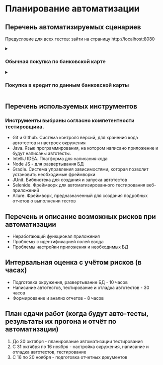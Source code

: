 # Планирование автоматизации

## Перечень автоматизируемых сценариев

Предусловие для всех тестов: зайти на страницу http://localhost:8080
<details>
<summary><h3>Обычная покупка по банковской карте</h3></summary>
<details>
  <summary><h3>Позитивные (высокий приоритет)</h3></summary>

1. Ввод валидных значений в поля «Номер карты», "expiry date", «Имя держателя карты» и "CVV"
- Тестовые данные:
```
{
  "number": "4444 4444 4444 4441",
  "date": "11/23",
  "CVV": "123",
  "name": "RADMIR IBRAGIMOV-RADMIR"
}
```
| Шаги (Steps to reproduce):                     | Ожидаемый результат (Expected result):                |
| ---------------------------------------------- | ----------------------------------------------------- |
| 1\. Ввести "number" в поле «Номер карты»       | Поле заполняется данными<br>"4444 4444 4444 4441"     |
| 2\. Ввести "date" в поле «Дата»                | Поле заполняется данными<br>"11/23"                   |
| 3\. Ввести "CVV" в поле "CVV"                  | Поле заполняется данными<br>"123"                     |
| 4\. Ввести "name" в поле «Имя держателя карты» | Поле заполняется данными<br>"RADMIR IBRAGIMOV-RADMIR" |
| 5\. Нажать кнопку «Купить»                     | Сообщение об успешной оплате                          |
| 6\. Проверка информации о транзакции в БД      | Запись об успешной транзакции                         |

2. Ввод валидных значений в поля «Номер карты», "expiry date", «Имя держателя карты» и "CVV"
- Тестовые данные:
```
{
  "number": "4444 4444 4444 4442",
  "date": "11/23",
  "CVV": "123",
  "name": "Radmir Ibragimov-Radmir"
}
```
| Шаги (Steps to reproduce):                     | Ожидаемый результат (Expected result):                |
| ---------------------------------------------- | ----------------------------------------------------- |
| 1\. Ввести "number" в поле «Номер карты»       | Поле заполняется данными<br>"4444 4444 4444 4442"     |
| 2\. Ввести "date" в поле «Дата»                | Поле заполняется данными<br>"11/23"                   |
| 3\. Ввести "CVV" в поле "CVV"                  | Поле заполняется данными<br>"123"                     |
| 4\. Ввести "name" в поле «Имя держателя карты» | Поле заполняется данными<br>"RADMIR IBRAGIMOV-RADMIR" |
| 5\. Нажать кнопку «Купить»                     | Сообщение о неудачной оплате                          |
| 6\. Проверка информации о покупке в БД         | Запись о неуспешной транзакции                        |
</details>

<details>
<summary><h3>Негативные для поля «Номер карты» (средний приоритет)</h3></summary>

1. Ввод граничных значений в поле «Номер карты» и валидных в поля "expiry date", «Имя держателя карты» и "CVV"
- Тестовые данные:
```
{
  "number": "4444 4444 4444 4441 1111",
  "date": "11/23",
  "CVV": "123",
  "name": "RADMIR IBRAGIMOV-RADMIR"
}
```
| Шаги (Steps to reproduce):                        | Ожидаемый результат (Expected result):                |
| ------------------------------------------------- | ----------------------------------------------------- |
| 1\. Ввести "number" в поле «Номер карты»          | Поле заполняется данными<br>"4444 4444 4444 4441 111" |
| 2\. Ввести "date" в поле «Дата»                   | Поле заполняется данными<br>"11/23"                   |
| 3\. Ввести "CVV" в поле "CVV"                     | Поле заполняется данными<br>"123"                     |
| 4\. Ввести "name" в поле<br>«Имя держателя карты» | Поле заполняется данными<br>"RADMIR IBRAGIMOV-RADMIR" |
| 5\. Нажать кнопку «Купить»                        | Ошибка – «Некорректный номер карты»                   |
| 6\. Проверка информации о транзакции в БД         | Нет записи о транзакции                               |

2. Ввод граничных значений в поле «Номер карты» и валидных в поля "expiry date", «Имя держателя карты» и "CVV"
- Тестовые данные:
```
{
  "number": "4444 4444 4444 444",
  "date": "11/23",
  "CVV": "123",
  "name": "RADMIR IBRAGIMOV-RADMIR"
}
```
| Шаги (Steps to reproduce):                        | Ожидаемый результат (Expected result):                |
| ------------------------------------------------- | ----------------------------------------------------- |
| 1\. Ввести "number" в поле «Номер карты»          | Поле заполняется данными<br>"4444 4444 4444 444"      |
| 2\. Ввести "date" в поле «Дата»                   | Поле заполняется данными<br>"11/23"                   |
| 3\. Ввести "CVV" в поле "CVV"                     | Поле заполняется данными<br>"123"                     |
| 4\. Ввести "name" в поле<br>«Имя держателя карты» | Поле заполняется данными<br>"RADMIR IBRAGIMOV-RADMIR" |
| 5\. Нажать кнопку «Купить»                        | Ошибка – «Номер карты состоит из<br>16-18 цифр»       |
| 6\. Проверка информации о транзакции в БД         | Нет записи о транзакции                               |

3. Ввод граничных значений в поле «Номер карты» и валидных в поля "expiry date", «Имя держателя карты» и "CVV"
- Тестовые данные:
```
{
  "number": "",
  "date": "11/23",
  "CVV": "123",
  "name": "RADMIR IBRAGIMOV-RADMIR"
}
```
| Шаги (Steps to reproduce):                        | Ожидаемый результат (Expected result):                |
| ------------------------------------------------- | ----------------------------------------------------- |
| 1\. Ввести "number" в поле «Номер карты»          | Поле пустое                                           |
| 2\. Ввести "date" в поле «Дата»                   | Поле заполняется данными<br>"11/23"                   |
| 3\. Ввести "CVV" в поле "CVV"                     | Поле заполняется данными<br>"123"                     |
| 4\. Ввести "name" в поле<br>«Имя держателя карты» | Поле заполняется данными<br>"RADMIR IBRAGIMOV-RADMIR" |
| 5\. Нажать кнопку «Купить»                        | Ошибка – «Все поля должны быть заполнены»             |
| 6\. Проверка информации о транзакции в БД         | Нет записи о транзакции                               |

4. Ввод невалидных значений в поле «Номер карты» и валидных в поля "expiry date", «Имя держателя карты» и "CVV"
- Тестовые данные:
```
{
  "number": "Абв",
  "date": "11/23",
  "CVV": "123",
  "name": "RADMIR IBRAGIMOV-RADMIR"
}
```
| Шаги (Steps to reproduce):                        | Ожидаемый результат (Expected result):                |
| ------------------------------------------------- | ----------------------------------------------------- |
| 1\. Ввести "number" в поле «Номер карты»          | Поле не заполняется                                   |
| 2\. Ввести "date" в поле «Дата»                   | Поле заполняется данными<br>"11/23"                   |
| 3\. Ввести "CVV" в поле "CVV"                     | Поле заполняется данными<br>"123"                     |
| 4\. Ввести "name" в поле<br>«Имя держателя карты» | Поле заполняется данными<br>"RADMIR IBRAGIMOV-RADMIR" |
| 5\. Нажать кнопку «Купить»                        | Ошибка – «Все поля должны быть заполнены»             |
| 6\. Проверка информации о транзакции в БД         | Нет записи о транзакции                               |

5. Ввод невалидных значений в поле «Номер карты» и валидных в поля "expiry date", «Имя держателя карты» и "CVV"
- Тестовые данные:
```
{
  "number": "Abc",
  "date": "11/23",
  "CVV": "123",
  "name": "RADMIR IBRAGIMOV-RADMIR"
}
```
| Шаги (Steps to reproduce):                        | Ожидаемый результат (Expected result):                |
| ------------------------------------------------- | ----------------------------------------------------- |
| 1\. Ввести "number" в поле «Номер карты»          | Поле не заполняется                                   |
| 2\. Ввести "date" в поле «Дата»                   | Поле заполняется данными<br>"11/23"                   |
| 3\. Ввести "CVV" в поле "CVV"                     | Поле заполняется данными<br>"123"                     |
| 4\. Ввести "name" в поле<br>«Имя держателя карты» | Поле заполняется данными<br>"RADMIR IBRAGIMOV-RADMIR" |
| 5\. Нажать кнопку «Купить»                        | Ошибка – «Все поля должны быть заполнены»             |
| 6\. Проверка информации о транзакции в БД         | Нет записи о транзакции                               |

6. Ввод невалидных значений в поле «Номер карты» и валидных в поля "expiry date", «Имя держателя карты» и "CVV"
- Тестовые данные:
```
{
  "number": "#$%&+",
  "date": "11/23",
  "CVV": "123",
  "name": "RADMIR IBRAGIMOV-RADMIR"
}
```
| Шаги (Steps to reproduce):                        | Ожидаемый результат (Expected result):                |
| ------------------------------------------------- | ----------------------------------------------------- |
| 1\. Ввести "number" в поле «Номер карты»          | Поле не заполняется                                   |
| 2\. Ввести "date" в поле «Дата»                   | Поле заполняется данными<br>"11/23"                   |
| 3\. Ввести "CVV" в поле "CVV"                     | Поле заполняется данными<br>"123"                     |
| 4\. Ввести "name" в поле<br>«Имя держателя карты» | Поле заполняется данными<br>"RADMIR IBRAGIMOV-RADMIR" |
| 5\. Нажать кнопку «Купить»                        | Ошибка – «Все поля должны быть заполнены»             |
| 6\. Проверка информации о транзакции в БД         | Нет записи о транзакции                               |

7. Ввод невалидных значений в поле «Номер карты» и валидных в поля "expiry date", «Имя держателя карты» и "CVV"
- Тестовые данные:
```
{
  "number": "0000 0000 0000 0000",
  "date": "11/23",
  "CVV": "123",
  "name": "RADMIR IBRAGIMOV-RADMIR"
}
```
| Шаги (Steps to reproduce):                        | Ожидаемый результат (Expected result):                |
| ------------------------------------------------- | ----------------------------------------------------- |
| 1\. Ввести "number" в поле «Номер карты»          | Поле заполняется данными<br>"0000 0000 0000 0000"     |
| 2\. Ввести "date" в поле «Дата»                   | Поле заполняется данными<br>"11/23"                   |
| 3\. Ввести "CVV" в поле "CVV"                     | Поле заполняется данными<br>"123"                     |
| 4\. Ввести "name" в поле<br>«Имя держателя карты» | Поле заполняется данными<br>"RADMIR IBRAGIMOV-RADMIR" |
| 5\. Нажать кнопку «Купить»                        | Ошибка – «Некорректный номер карты»                   |
| 6\. Проверка информации о транзакции в БД         | Нет записи о транзакции                               |
</details>
  
<details> 
<summary><h3>Негативные для поля «Дата» (средний приоритет)</h3></summary>
  
1. Ввод граничных значений в поле "expiry date", и валидных в поля «Номер карты», «Имя держателя карты» и "CVV"
- Тестовые данные:
```
{
  "number": "4444 4444 4444 4441",
  "date": "11/21",
  "CVV": "123",
  "name": "RADMIR IBRAGIMOV-RADMIR"
}
```
| Шаги (Steps to reproduce):                        | Ожидаемый результат (Expected result):                |
| ------------------------------------------------- | ----------------------------------------------------- |
| 1\. Ввести "number" в поле «Номер карты»          | Поле заполняется данными<br>"4444 4444 4444 4441"     |
| 2\. Ввести "date" в поле «Дата»                   | Поле заполняется данными<br>"11/23"                   |
| 3\. Ввести "CVV" в поле "CVV"                     | Поле заполняется данными<br>"123"                     |
| 4\. Ввести "name" в поле<br>«Имя держателя карты» | Поле заполняется данными<br>"RADMIR IBRAGIMOV-RADMIR" |
| 5\. Нажать кнопку «Купить»                        | Ошибка – «Неправильная дата»                          |
| 6\. Проверка информации о транзакции в БД         | Нет записи о транзакции                               |

2. Ввод граничных значений в поле "expiry date", и валидных в поля «Номер карты», «Имя держателя карты» и "CVV"
- Тестовые данные:
```
{
  "number": "4444 4444 4444 4441",
  "date": "",
  "CVV": "123",
  "name": "RADMIR IBRAGIMOV-RADMIR"
}
```
| Шаги (Steps to reproduce):                        | Ожидаемый результат (Expected result):                |
| ------------------------------------------------- | ----------------------------------------------------- |
| 1\. Ввести "number" в поле «Номер карты»          | Поле заполняется данными<br>"4444 4444 4444 4441"     |
| 2\. Ввести "date" в поле «Дата»                   | Поле пустое                                           |
| 3\. Ввести "CVV" в поле "CVV"                     | Поле заполняется данными<br>"123"                     |
| 4\. Ввести "name" в поле<br>«Имя держателя карты» | Поле заполняется данными<br>"RADMIR IBRAGIMOV-RADMIR" |
| 5\. Нажать кнопку «Купить»                        | Ошибка – «Все поля должны быть заполнены».            |
| 6\. Проверка информации о транзакции в БД         | Нет записи о транзакции                               |

3. Ввод невалидных значений в поле "expiry date", и валидных в поля «Номер карты», «Имя держателя карты» и "CVV"
- Тестовые данные:
```
{
  "number": "4444 4444 4444 4441",
  "date": "00/00",
  "CVV": "123",
  "name": "RADMIR IBRAGIMOV-RADMIR"
}
```
| Шаги (Steps to reproduce):                        | Ожидаемый результат (Expected result):                |
| ------------------------------------------------- | ----------------------------------------------------- |
| 1\. Ввести "number" в поле «Номер карты»          | Поле заполняется данными<br>"4444 4444 4444 4441"     |
| 2\. Ввести "date" в поле «Дата»                   | Поле заполняется данными<br>"00/00"                   |
| 3\. Ввести "CVV" в поле "CVV"                     | Поле заполняется данными<br>"123"                     |
| 4\. Ввести "name" в поле<br>«Имя держателя карты» | Поле заполняется данными<br>"RADMIR IBRAGIMOV-RADMIR" |
| 5\. Нажать кнопку «Купить»                        | Ошибка – «Неправильная дата»                          |
| 6\. Проверка информации о транзакции в БД         | Нет записи о транзакции                               |

4. Ввод невалидных значений в поле "expiry date", и валидных в поля «Номер карты», «Имя держателя карты» и "CVV"
- Тестовые данные:
```
{
  "number": "4444 4444 4444 4441",
  "date": "Абв",
  "CVV": "123",
  "name": "RADMIR IBRAGIMOV-RADMIR"
}
```
| Шаги (Steps to reproduce):                        | Ожидаемый результат (Expected result):                |
| ------------------------------------------------- | ----------------------------------------------------- |
| 1\. Ввести "number" в поле «Номер карты»          | Поле заполняется данными<br>"4444 4444 4444 4441"     |
| 2\. Ввести "date" в поле «Дата»                   | Поле не заполняется                                   |
| 3\. Ввести "CVV" в поле "CVV"                     | Поле заполняется данными<br>"123"                     |
| 4\. Ввести "name" в поле<br>«Имя держателя карты» | Поле заполняется данными<br>"RADMIR IBRAGIMOV-RADMIR" |
| 5\. Нажать кнопку «Купить»                        | Ошибка – «Все поля должны быть заполнены»             |
| 6\. Проверка информации о транзакции в БД         | Нет записи о транзакции                               |

5. Ввод невалидных значений в поле "expiry date", и валидных в поля «Номер карты», «Имя держателя карты» и "CVV"
- Тестовые данные:
```
{
  "number": "4444 4444 4444 4441",
  "date": "Abc",
  "CVV": "123",
  "name": "RADMIR IBRAGIMOV-RADMIR"
}
```
| Шаги (Steps to reproduce):                        | Ожидаемый результат (Expected result):                |
| ------------------------------------------------- | ----------------------------------------------------- |
| 1\. Ввести "number" в поле «Номер карты»          | Поле заполняется данными<br>"4444 4444 4444 4441"     |
| 2\. Ввести "date" в поле «Дата»                   | Поле не заполняется                                   |
| 3\. Ввести "CVV" в поле "CVV"                     | Поле заполняется данными<br>"123"                     |
| 4\. Ввести "name" в поле<br>«Имя держателя карты» | Поле заполняется данными<br>"RADMIR IBRAGIMOV-RADMIR" |
| 5\. Нажать кнопку «Купить»                        | Ошибка – «Все поля должны быть заполнены»             |
| 6\. Проверка информации о транзакции в БД         | Нет записи о транзакции                               |

6. Ввод невалидных значений в поле "expiry date", и валидных в поля «Номер карты», «Имя держателя карты» и "CVV"
- Тестовые данные:
```
{
  "number": "4444 4444 4444 4441",
  "date": "#$%&+",
  "CVV": "123",
  "name": "RADMIR IBRAGIMOV-RADMIR"
}
```
| Шаги (Steps to reproduce):                        | Ожидаемый результат (Expected result):                |
| ------------------------------------------------- | ----------------------------------------------------- |
| 1\. Ввести "number" в поле «Номер карты»          | Поле заполняется данными<br>"4444 4444 4444 4441"     |
| 2\. Ввести "date" в поле «Дата»                   | Поле не заполняется                                   |
| 3\. Ввести "CVV" в поле "CVV"                     | Поле заполняется данными<br>"123"                     |
| 4\. Ввести "name" в поле<br>«Имя держателя карты» | Поле заполняется данными<br>"RADMIR IBRAGIMOV-RADMIR" |
| 5\. Нажать кнопку «Купить»                        | Ошибка – «Все поля должны быть заполнены»             |
| 6\. Проверка информации о транзакции в БД         | Нет записи о транзакции                               |
</details>

<details> 
<summary><h3>Негативные для поля "CVV" (средний приоритет)</h3></summary>

1. Ввод граничных значений в поле "CVV", и валидных в поля «Номер карты», «Имя держателя карты» и "expiry date"
- Тестовые данные:
```
{
  "number": "4444 4444 4444 4441",
  "date": "11/23",
  "CVV": "12345",
  "name": "RADMIR IBRAGIMOV-RADMIR"
}
```
| Шаги (Steps to reproduce):                        | Ожидаемый результат (Expected result):                |
| ------------------------------------------------- | ----------------------------------------------------- |
| 1\. Ввести "number" в поле «Номер карты»          | Поле заполняется данными<br>"4444 4444 4444 4441"     |
| 2\. Ввести "date" в поле «Дата»                   | Поле заполняется данными<br>"11/23"                   |
| 3\. Ввести "CVV" в поле "CVV"                     | Поле заполняется данными<br>"1234"                    |
| 4\. Ввести "name" в поле<br>«Имя держателя карты» | Поле заполняется данными<br>"RADMIR IBRAGIMOV-RADMIR" |
| 5\. Нажать кнопку «Купить»                        | Ошибка – «Некорректный CVV»                           |
| 6\. Проверка информации о транзакции в БД         | Нет записи о транзакции                               |

2. Ввод граничных значений в поле "CVV", и валидных в поля «Номер карты», «Имя держателя карты» и "expiry date"
- Тестовые данные:
```
{
  "number": "4444 4444 4444 4441",
  "date": "11/23",
  "CVV": "12",
  "name": "RADMIR IBRAGIMOV-RADMIR"
}
```
| Шаги (Steps to reproduce):                        | Ожидаемый результат (Expected result):                |
| ------------------------------------------------- | ----------------------------------------------------- |
| 1\. Ввести "number" в поле «Номер карты»          | Поле заполняется данными<br>"4444 4444 4444 4441"     |
| 2\. Ввести "date" в поле «Дата»                   | Поле заполняется данными<br>"11/23"                   |
| 3\. Ввести "CVV" в поле "CVV"                     | Поле заполняется данными<br>"12"                      |
| 4\. Ввести "name" в поле<br>«Имя держателя карты» | Поле заполняется данными<br>"RADMIR IBRAGIMOV-RADMIR" |
| 5\. Нажать кнопку «Купить»                        | Ошибка – «CVV состоит из<br>3-4 цифр»                 |
| 6\. Проверка информации о транзакции в БД         | Нет записи о транзакции                               |

3. Ввод граничных значений в поле "CVV", и валидных в поля «Номер карты», «Имя держателя карты» и "expiry date"
- Тестовые данные:
```
{
  "number": "4444 4444 4444 4441",
  "date": "11/23",
  "CVV": "",
  "name": "RADMIR IBRAGIMOV-RADMIR"
}
```
| Шаги (Steps to reproduce):                        | Ожидаемый результат (Expected result):                |
| ------------------------------------------------- | ----------------------------------------------------- |
| 1\. Ввести "number" в поле «Номер карты»          | Поле заполняется данными<br>"4444 4444 4444 4441"     |
| 2\. Ввести "date" в поле «Дата»                   | Поле заполняется данными<br>"11/23"                   |
| 3\. Ввести "CVV" в поле "CVV"                     | Поле пустое                                           |
| 4\. Ввести "name" в поле<br>«Имя держателя карты» | Поле заполняется данными<br>"RADMIR IBRAGIMOV-RADMIR" |
| 5\. Нажать кнопку «Купить»                        | Ошибка – «Все поля должны быть заполнены»             |
| 6\. Проверка информации о транзакции в БД         | Нет записи о транзакции                               |

4. Ввод невалидных значений в поле "CVV", и валидных в поля «Номер карты», «Имя держателя карты» и "expiry date"
- Тестовые данные:
```
{
  "number": "4444 4444 4444 4441",
  "date": "11/23",
  "CVV": "000",
  "name": "RADMIR IBRAGIMOV-RADMIR"
}
```
| Шаги (Steps to reproduce):                        | Ожидаемый результат (Expected result):                |
| ------------------------------------------------- | ----------------------------------------------------- |
| 1\. Ввести "number" в поле «Номер карты»          | Поле заполняется данными<br>"4444 4444 4444 4441"     |
| 2\. Ввести "date" в поле «Дата»                   | Поле заполняется данными<br>"11/23"                   |
| 3\. Ввести "CVV" в поле "CVV"                     | Поле заполняется данными<br>"000"                     |
| 4\. Ввести "name" в поле<br>«Имя держателя карты» | Поле заполняется данными<br>"RADMIR IBRAGIMOV-RADMIR" |
| 5\. Нажать кнопку «Купить»                        | Ошибка – «Некорректный CVV»                           |
| 6\. Проверка информации о транзакции в БД         | Нет записи о транзакции                               |

5. Ввод невалидных значений в поле "CVV", и валидных в поля «Номер карты», «Имя держателя карты» и "expiry date"
- Тестовые данные:
```
{
  "number": "4444 4444 4444 4441",
  "date": "11/23",
  "CVV": "Абв",
  "name": "RADMIR IBRAGIMOV-RADMIR"
}
```
| Шаги (Steps to reproduce):                        | Ожидаемый результат (Expected result):                |
| ------------------------------------------------- | ----------------------------------------------------- |
| 1\. Ввести "number" в поле «Номер карты»          | Поле заполняется данными<br>"4444 4444 4444 4441"     |
| 2\. Ввести "date" в поле «Дата»                   | Поле заполняется данными<br>"11/23"                   |
| 3\. Ввести "CVV" в поле "CVV"                     | Поле не заполняется                                   |
| 4\. Ввести "name" в поле<br>«Имя держателя карты» | Поле заполняется данными<br>"RADMIR IBRAGIMOV-RADMIR" |
| 5\. Нажать кнопку «Купить»                        | Ошибка – «Все поля должны быть заполнены»             |
| 6\. Проверка информации о транзакции в БД         | Нет записи о транзакции                               |

6. Ввод невалидных значений в поле "CVV", и валидных в поля «Номер карты», «Имя держателя карты» и "expiry date"
- Тестовые данные:
```
{
  "number": "4444 4444 4444 4441",
  "date": "11/23",
  "CVV": "Abc",
  "name": "RADMIR IBRAGIMOV-RADMIR"
}
```
| Шаги (Steps to reproduce):                        | Ожидаемый результат (Expected result):                |
| ------------------------------------------------- | ----------------------------------------------------- |
| 1\. Ввести "number" в поле «Номер карты»          | Поле заполняется данными<br>"4444 4444 4444 4441"     |
| 2\. Ввести "date" в поле «Дата»                   | Поле заполняется данными<br>"11/23"                   |
| 3\. Ввести "CVV" в поле "CVV"                     | Поле не заполняется                                   |
| 4\. Ввести "name" в поле<br>«Имя держателя карты» | Поле заполняется данными<br>"RADMIR IBRAGIMOV-RADMIR" |
| 5\. Нажать кнопку «Купить»                        | Ошибка – «Все поля должны быть заполнены»             |
| 6\. Проверка информации о транзакции в БД         | Нет записи о транзакции                               |

7. Ввод невалидных значений в поле "CVV", и валидных в поля «Номер карты», «Имя держателя карты» и "expiry date"
- Тестовые данные:
```
{
  "number": "4444 4444 4444 4441",
  "date": "11/23",
  "CVV": "#$%&+",
  "name": "RADMIR IBRAGIMOV-RADMIR"
}
```
| Шаги (Steps to reproduce):                        | Ожидаемый результат (Expected result):                |
| ------------------------------------------------- | ----------------------------------------------------- |
| 1\. Ввести "number" в поле «Номер карты»          | Поле заполняется данными<br>"4444 4444 4444 4441"     |
| 2\. Ввести "date" в поле «Дата»                   | Поле заполняется данными<br>"11/23"                   |
| 3\. Ввести "CVV" в поле "CVV"                     | Поле не заполняется                                   |
| 4\. Ввести "name" в поле<br>«Имя держателя карты» | Поле заполняется данными<br>"RADMIR IBRAGIMOV-RADMIR" |
| 5\. Нажать кнопку «Купить»                        | Ошибка – «Все поля должны быть заполнены»             |
| 6\. Проверка информации о транзакции в БД         | Нет записи о транзакции                               |
</details>

<details> 
<summary><h3>Негативные для поля «Имя держателя карты» (средний приоритет)</h3></summary>

1. Ввод граничных значений в поле «Имя держателя карты» и валидных в поля «Номер карты», "expiry date" и "CVV"
- Тестовые данные:
```
{
  "number": "4444 4444 4444 4441",
  "date": "11/23",
  "CVV": "123",
  "name": "абвгдАбвгдАбвгдАбвгд
           абвгдАбвгдАбвгдАбвгд
           абвгдАбвгдАбвгдАбвгд
           абвгдАбвгдАбвгдАбвгд
           абвгдАбвгдАбвгдАбвгд
           абвгдАбвгдАбвгдАбвгд"
}
```
120 символов в "name"; Cамое длинное имя-фамилия в мире – 102 буквы
| Шаги (Steps to reproduce):                        | Ожидаемый результат (Expected result):                |
| ------------------------------------------------- | ----------------------------------------------------- |
| 1\. Ввести "number" в поле «Номер карты»          | Поле заполняется данными<br>"4444 4444 4444 4441"     |
| 2\. Ввести "date" в поле «Дата»                   | Поле заполняется данными<br>"11/23"                   |
| 3\. Ввести "CVV" в поле "CVV"                     | Поле заполняется данными<br>"123"                     |
| 4\. Ввести "name" в поле<br>«Имя держателя карты» | Поле заполняется данными<br>"абвгдАбвгдАбвгдАбвгд<br>абвгдАбвгдАбвгдАбвгд<br>абвгдАбвгдАбвгдАбвгд<br>абвгдАбвгдАбвгдАбвгд<br>абвгдАбвгдАбвгдАбвгд<br>аб"<br>102 символа |
| 5\. Нажать кнопку «Купить»                        | Ошибка – «Некорректное имя»                           |
| 6\. Проверка информации о транзакции в БД         | Нет записи о транзакции                               |

2. Ввод граничных значений в поле «Имя держателя карты» и валидных в поля «Номер карты», "expiry date" и "CVV"
- Тестовые данные:
```
{
  "number": "4444 4444 4444 4441",
  "date": "11/23",
  "CVV": "123",
  "name": ""
}
```
| Шаги (Steps to reproduce):                        | Ожидаемый результат (Expected result):                |
| ------------------------------------------------- | ----------------------------------------------------- |
| 1\. Ввести "number" в поле «Номер карты»          | Поле заполняется данными<br>"4444 4444 4444 4441"     |
| 2\. Ввести "date" в поле «Дата»                   | Поле заполняется данными<br>"11/23"                   |
| 3\. Ввести "CVV" в поле "CVV"                     | Поле заполняется данными<br>"123"                     |
| 4\. Ввести "name" в поле<br>«Имя держателя карты» | Поле пустое                                           |
| 5\. Нажать кнопку «Купить»                        | Ошибка – «Все поля должны быть заполнены»             |
| 6\. Проверка информации о транзакции в БД         | Нет записи о транзакции                               |

3. Ввод невалидных значений в поле «Имя держателя карты» и валидных в поля «Номер карты», "expiry date" и "CVV"
- Тестовые данные:
```
{
  "number": "4444 4444 4444 4441",
  "date": "11/23",
  "CVV": "123",
  "name": "#$%&+"
}
```
| Шаги (Steps to reproduce):                        | Ожидаемый результат (Expected result):                |
| ------------------------------------------------- | ----------------------------------------------------- |
| 1\. Ввести "number" в поле «Номер карты»          | Поле заполняется данными<br>"4444 4444 4444 4441"     |
| 2\. Ввести "date" в поле «Дата»                   | Поле заполняется данными<br>"11/23"                   |
| 3\. Ввести "CVV" в поле "CVV"                     | Поле заполняется данными<br>"123"                     |
| 4\. Ввести "name" в поле<br>«Имя держателя карты» | Поле не заполняется                                   |
| 5\. Нажать кнопку «Купить»                        | Ошибка – «Все поля должны быть заполнены»             |
| 6\. Проверка информации о транзакции в БД         | Нет записи о транзакции                               |

4. Ввод невалидных значений в поле «Имя держателя карты» и валидных в поля «Номер карты», "expiry date" и "CVV"
- Тестовые данные:
```
{
  "number": "4444 4444 4444 4441",
  "date": "11/23",
  "CVV": "123",
  "name": "123456789"
}
```
| Шаги (Steps to reproduce):                        | Ожидаемый результат (Expected result):                |
| ------------------------------------------------- | ----------------------------------------------------- |
| 1\. Ввести "number" в поле «Номер карты»          | Поле заполняется данными<br>"4444 4444 4444 4441"     |
| 2\. Ввести "date" в поле «Дата»                   | Поле заполняется данными<br>"11/23"                   |
| 3\. Ввести "CVV" в поле "CVV"                     | Поле заполняется данными<br>"123"                     |
| 4\. Ввести "name" в поле<br>«Имя держателя карты» | Поле не заполняется                                   |
| 5\. Нажать кнопку «Купить»                        | Ошибка – «Все поля должны быть заполнены»             |
| 6\. Проверка информации о транзакции в БД         | Нет записи о транзакции                               |

5. Ввод невалидных значений в поле «Имя держателя карты» и валидных в поля «Номер карты», "expiry date" и "CVV"
- Тестовые данные:
```
{
  "number": "4444 4444 4444 4441",
  "date": "11/23",
  "CVV": "123",
  "name": "-RADMIR IBRAGIMOV-RADMIR"
}
```
| Шаги (Steps to reproduce):                        | Ожидаемый результат (Expected result):                |
| ------------------------------------------------- | ----------------------------------------------------- |
| 1\. Ввести "number" в поле «Номер карты»          | Поле заполняется данными<br>"4444 4444 4444 4441"     |
| 2\. Ввести "date" в поле «Дата»                   | Поле заполняется данными<br>"11/23"                   |
| 3\. Ввести "CVV" в поле "CVV"                     | Поле заполняется данными<br>"123"                     |
| 4\. Ввести "name" в поле<br>«Имя держателя карты» | Поле заполняется данными<br>"-RADMIR IBRAGIMOV-RADMIR"|
| 5\. Нажать кнопку «Купить»                        | Ошибка – «Дефис не может стоять в начале»             |
| 6\. Проверка информации о транзакции в БД         | Нет записи о транзакции                               |

6. Ввод невалидных значений в поле «Имя держателя карты» и валидных в поля «Номер карты», "expiry date" и "CVV"
- Тестовые данные:
```
{
  "number": "4444 4444 4444 4441",
  "date": "11/23",
  "CVV": "123",
  "name": "RADMIR- IBRAGIMOV-RADMIR-"
}
```
| Шаги (Steps to reproduce):                        | Ожидаемый результат (Expected result):                |
| ------------------------------------------------- | ----------------------------------------------------- |
| 1\. Ввести "number" в поле «Номер карты»          | Поле заполняется данными<br>"4444 4444 4444 4441"     |
| 2\. Ввести "date" в поле «Дата»                   | Поле заполняется данными<br>"11/23"                   |
| 3\. Ввести "CVV" в поле "CVV"                     | Поле заполняется данными<br>"123"                     |
| 4\. Ввести "name" в поле<br>«Имя держателя карты» | Поле заполняется данными<br>"RADMIR- IBRAGIMOV-RADMIR-"|
| 5\. Нажать кнопку «Купить»                        | Ошибка – «ВДефис не может стоять в конце»             |
| 6\. Проверка информации о транзакции в БД         | Нет записи о транзакции                               |

7. Ввод невалидных значений в поле «Имя держателя карты» и валидных в поля «Номер карты», "expiry date" и "CVV"
- Тестовые данные:
```
{
  "number": "4444 4444 4444 4441",
  "date": "11/23",
  "CVV": "123",
  "name": "---"
}
```
| Шаги (Steps to reproduce):                        | Ожидаемый результат (Expected result):                |
| ------------------------------------------------- | ----------------------------------------------------- |
| 1\. Ввести "number" в поле «Номер карты»          | Поле заполняется данными<br>"4444 4444 4444 4441"     |
| 2\. Ввести "date" в поле «Дата»                   | Поле заполняется данными<br>"11/23"                   |
| 3\. Ввести "CVV" в поле "CVV"                     | Поле заполняется данными<br>"123"                     |
| 4\. Ввести "name" в поле<br>«Имя держателя карты» | Поле заполняется данными "---"                        |
| 5\. Нажать кнопку «Купить»                        | Ошибка – «Некорректное имя»                           |
| 6\. Проверка информации о транзакции в БД         | Нет записи о транзакции                               |
  
8. Ввод невалидных значений в поле «Имя держателя карты» и валидных в поля «Номер карты», "expiry date" и "CVV"
- Тестовые данные:
```
{
  "number": "4444 4444 4444 4441",
  "date": "11/23",
  "CVV": "123",
  "name": "Радмир Ибрагимов-Радмир"
}
```
| Шаги (Steps to reproduce):                        | Ожидаемый результат (Expected result):                |
| ------------------------------------------------- | ----------------------------------------------------- |
| 1\. Ввести "number" в поле «Номер карты»          | Поле заполняется данными<br>"4444 4444 4444 4441"     |
| 2\. Ввести "date" в поле «Дата»                   | Поле заполняется данными<br>"11/23"                   |
| 3\. Ввести "CVV" в поле "CVV"                     | Поле заполняется данными<br>"123"                     |
| 4\. Ввести "name" в поле «Имя держателя карты»    | Поле заполняется данными<br>"RADMIR IBRAGIMOV-RADMIR" |
| 5\. Нажать кнопку «Купить»                        | Ошибка – «Некорректное имя»                           |
| 6\. Проверка информации о транзакции в БД         | Нет записи о транзакции                               |
</details>
</details>

<details>
<summary><h3>Покупка в кредит по данным банковской карты</h3></summary>
<details>
  <summary><h3>Позитивные (высокий приоритет)</h3></summary>

1. Ввод валидных значений в поля «Номер карты», "expiry date", «Имя держателя карты» и "CVV"
- Тестовые данные:
```
{
  "number": "4444 4444 4444 4441",
  "date": "11/23",
  "CVV": "123",
  "name": "RADMIR IBRAGIMOV-RADMIR"
}
```
| Шаги (Steps to reproduce):                     | Ожидаемый результат (Expected result):                |
| ---------------------------------------------- | ----------------------------------------------------- |
| 1\. Ввести "number" в поле «Номер карты»       | Поле заполняется данными<br>"4444 4444 4444 4441"     |
| 2\. Ввести "date" в поле «Дата»                | Поле заполняется данными<br>"11/23"                   |
| 3\. Ввести "CVV" в поле "CVV"                  | Поле заполняется данными<br>"123"                     |
| 4\. Ввести "name" в поле «Имя держателя карты» | Поле заполняется данными<br>"RADMIR IBRAGIMOV-RADMIR" |
| 5\. Нажать кнопку «Купить в кредит»            | Сообщение об успешной оплате                          |
| 6\. Проверка информации о транзакции в БД      | Запись об успешной транзакции                         |

2. Ввод валидных значений в поля «Номер карты», "expiry date", «Имя держателя карты» и "CVV"
- Тестовые данные:
```
{
  "number": "4444 4444 4444 4442",
  "date": "11/23",
  "CVV": "123",
  "name": "Radmir Ibragimov-Radmir"
}
```
| Шаги (Steps to reproduce):                     | Ожидаемый результат (Expected result):                |
| ---------------------------------------------- | ----------------------------------------------------- |
| 1\. Ввести "number" в поле «Номер карты»       | Поле заполняется данными<br>"4444 4444 4444 4442"     |
| 2\. Ввести "date" в поле «Дата»                | Поле заполняется данными<br>"11/23"                   |
| 3\. Ввести "CVV" в поле "CVV"                  | Поле заполняется данными<br>"123"                     |
| 4\. Ввести "name" в поле «Имя держателя карты» | Поле заполняется данными<br>"RADMIR IBRAGIMOV-RADMIR" |
| 5\. Нажать кнопку «Купить в кредит»            | Сообщение о неудачной оплате                          |
| 6\. Проверка информации о покупке в БД         | Запись о неуспешной транзакции                        |
</details>

<details>
<summary><h3>Негативные для поля «Номер карты» (средний приоритет)</h3></summary>

1. Ввод граничных значений в поле «Номер карты» и валидных в поля "expiry date", «Имя держателя карты» и "CVV"
- Тестовые данные:
```
{
  "number": "4444 4444 4444 4441 1111",
  "date": "11/23",
  "CVV": "123",
  "name": "RADMIR IBRAGIMOV-RADMIR"
}
```
| Шаги (Steps to reproduce):                        | Ожидаемый результат (Expected result):                |
| ------------------------------------------------- | ----------------------------------------------------- |
| 1\. Ввести "number" в поле «Номер карты»          | Поле заполняется данными<br>"4444 4444 4444 4441 111" |
| 2\. Ввести "date" в поле «Дата»                   | Поле заполняется данными<br>"11/23"                   |
| 3\. Ввести "CVV" в поле "CVV"                     | Поле заполняется данными<br>"123"                     |
| 4\. Ввести "name" в поле<br>«Имя держателя карты» | Поле заполняется данными<br>"RADMIR IBRAGIMOV-RADMIR" |
| 5\. Нажать кнопку «Купить в кредит»               | Ошибка – «Некорректный номер карты»                   |
| 6\. Проверка информации о транзакции в БД         | Нет записи о транзакции                               |

2. Ввод граничных значений в поле «Номер карты» и валидных в поля "expiry date", «Имя держателя карты» и "CVV"
- Тестовые данные:
```
{
  "number": "4444 4444 4444 444",
  "date": "11/23",
  "CVV": "123",
  "name": "RADMIR IBRAGIMOV-RADMIR"
}
```
| Шаги (Steps to reproduce):                        | Ожидаемый результат (Expected result):                |
| ------------------------------------------------- | ----------------------------------------------------- |
| 1\. Ввести "number" в поле «Номер карты»          | Поле заполняется данными<br>"4444 4444 4444 444"      |
| 2\. Ввести "date" в поле «Дата»                   | Поле заполняется данными<br>"11/23"                   |
| 3\. Ввести "CVV" в поле "CVV"                     | Поле заполняется данными<br>"123"                     |
| 4\. Ввести "name" в поле<br>«Имя держателя карты» | Поле заполняется данными<br>"RADMIR IBRAGIMOV-RADMIR" |
| 5\. Нажать кнопку «Купить в кредит»               | Ошибка – «Номер карты состоит из<br>16-18 цифр»       |
| 6\. Проверка информации о транзакции в БД         | Нет записи о транзакции                               |

3. Ввод граничных значений в поле «Номер карты» и валидных в поля "expiry date", «Имя держателя карты» и "CVV"
- Тестовые данные:
```
{
  "number": "",
  "date": "11/23",
  "CVV": "123",
  "name": "RADMIR IBRAGIMOV-RADMIR"
}
```
| Шаги (Steps to reproduce):                        | Ожидаемый результат (Expected result):                |
| ------------------------------------------------- | ----------------------------------------------------- |
| 1\. Ввести "number" в поле «Номер карты»          | Поле пустое                                           |
| 2\. Ввести "date" в поле «Дата»                   | Поле заполняется данными<br>"11/23"                   |
| 3\. Ввести "CVV" в поле "CVV"                     | Поле заполняется данными<br>"123"                     |
| 4\. Ввести "name" в поле<br>«Имя держателя карты» | Поле заполняется данными<br>"RADMIR IBRAGIMOV-RADMIR" |
| 5\. Нажать кнопку «Купить в кредит»               | Ошибка – «Все поля должны быть заполнены»             |
| 6\. Проверка информации о транзакции в БД         | Нет записи о транзакции                               |

4. Ввод невалидных значений в поле «Номер карты» и валидных в поля "expiry date", «Имя держателя карты» и "CVV"
- Тестовые данные:
```
{
  "number": "Абв",
  "date": "11/23",
  "CVV": "123",
  "name": "RADMIR IBRAGIMOV-RADMIR"
}
```
| Шаги (Steps to reproduce):                        | Ожидаемый результат (Expected result):                |
| ------------------------------------------------- | ----------------------------------------------------- |
| 1\. Ввести "number" в поле «Номер карты»          | Поле не заполняется                                   |
| 2\. Ввести "date" в поле «Дата»                   | Поле заполняется данными<br>"11/23"                   |
| 3\. Ввести "CVV" в поле "CVV"                     | Поле заполняется данными<br>"123"                     |
| 4\. Ввести "name" в поле<br>«Имя держателя карты» | Поле заполняется данными<br>"RADMIR IBRAGIMOV-RADMIR" |
| 5\. Нажать кнопку «Купить в кредит»               | Ошибка – «Все поля должны быть заполнены»             |
| 6\. Проверка информации о транзакции в БД         | Нет записи о транзакции                               |

5. Ввод невалидных значений в поле «Номер карты» и валидных в поля "expiry date", «Имя держателя карты» и "CVV"
- Тестовые данные:
```
{
  "number": "Abc",
  "date": "11/23",
  "CVV": "123",
  "name": "RADMIR IBRAGIMOV-RADMIR"
}
```
| Шаги (Steps to reproduce):                        | Ожидаемый результат (Expected result):                |
| ------------------------------------------------- | ----------------------------------------------------- |
| 1\. Ввести "number" в поле «Номер карты»          | Поле не заполняется                                   |
| 2\. Ввести "date" в поле «Дата»                   | Поле заполняется данными<br>"11/23"                   |
| 3\. Ввести "CVV" в поле "CVV"                     | Поле заполняется данными<br>"123"                     |
| 4\. Ввести "name" в поле<br>«Имя держателя карты» | Поле заполняется данными<br>"RADMIR IBRAGIMOV-RADMIR" |
| 5\. Нажать кнопку «Купить в кредит»               | Ошибка – «Все поля должны быть заполнены»             |
| 6\. Проверка информации о транзакции в БД         | Нет записи о транзакции                               |

6. Ввод невалидных значений в поле «Номер карты» и валидных в поля "expiry date", «Имя держателя карты» и "CVV"
- Тестовые данные:
```
{
  "number": "#$%&+",
  "date": "11/23",
  "CVV": "123",
  "name": "RADMIR IBRAGIMOV-RADMIR"
}
```
| Шаги (Steps to reproduce):                        | Ожидаемый результат (Expected result):                |
| ------------------------------------------------- | ----------------------------------------------------- |
| 1\. Ввести "number" в поле «Номер карты»          | Поле не заполняется                                   |
| 2\. Ввести "date" в поле «Дата»                   | Поле заполняется данными<br>"11/23"                   |
| 3\. Ввести "CVV" в поле "CVV"                     | Поле заполняется данными<br>"123"                     |
| 4\. Ввести "name" в поле<br>«Имя держателя карты» | Поле заполняется данными<br>"RADMIR IBRAGIMOV-RADMIR" |
| 5\. Нажать кнопку «Купить в кредит»               | Ошибка – «Все поля должны быть заполнены»             |
| 6\. Проверка информации о транзакции в БД         | Нет записи о транзакции                               |

7. Ввод невалидных значений в поле «Номер карты» и валидных в поля "expiry date", «Имя держателя карты» и "CVV"
- Тестовые данные:
```
{
  "number": "0000 0000 0000 0000",
  "date": "11/23",
  "CVV": "123",
  "name": "RADMIR IBRAGIMOV-RADMIR"
}
```
| Шаги (Steps to reproduce):                        | Ожидаемый результат (Expected result):                |
| ------------------------------------------------- | ----------------------------------------------------- |
| 1\. Ввести "number" в поле «Номер карты»          | Поле заполняется данными<br>"0000 0000 0000 0000"     |
| 2\. Ввести "date" в поле «Дата»                   | Поле заполняется данными<br>"11/23"                   |
| 3\. Ввести "CVV" в поле "CVV"                     | Поле заполняется данными<br>"123"                     |
| 4\. Ввести "name" в поле<br>«Имя держателя карты» | Поле заполняется данными<br>"RADMIR IBRAGIMOV-RADMIR" |
| 5\. Нажать кнопку «Купить в кредит»               | Ошибка – «Некорректный номер карты»                   |
| 6\. Проверка информации о транзакции в БД         | Нет записи о транзакции                               |
</details>
  
<details> 
<summary><h3>Негативные для поля «Дата» (средний приоритет)</h3></summary>
  
1. Ввод граничных значений в поле "expiry date", и валидных в поля «Номер карты», «Имя держателя карты» и "CVV"
- Тестовые данные:
```
{
  "number": "4444 4444 4444 4441",
  "date": "11/21",
  "CVV": "123",
  "name": "RADMIR IBRAGIMOV-RADMIR"
}
```
| Шаги (Steps to reproduce):                        | Ожидаемый результат (Expected result):                |
| ------------------------------------------------- | ----------------------------------------------------- |
| 1\. Ввести "number" в поле «Номер карты»          | Поле заполняется данными<br>"4444 4444 4444 4441"     |
| 2\. Ввести "date" в поле «Дата»                   | Поле заполняется данными<br>"11/23"                   |
| 3\. Ввести "CVV" в поле "CVV"                     | Поле заполняется данными<br>"123"                     |
| 4\. Ввести "name" в поле<br>«Имя держателя карты» | Поле заполняется данными<br>"RADMIR IBRAGIMOV-RADMIR" |
| 5\. Нажать кнопку «Купить в кредит»               | Ошибка – «Неправильная дата»                          |
| 6\. Проверка информации о транзакции в БД         | Нет записи о транзакции                               |

2. Ввод граничных значений в поле "expiry date", и валидных в поля «Номер карты», «Имя держателя карты» и "CVV"
- Тестовые данные:
```
{
  "number": "4444 4444 4444 4441",
  "date": "",
  "CVV": "123",
  "name": "RADMIR IBRAGIMOV-RADMIR"
}
```
| Шаги (Steps to reproduce):                        | Ожидаемый результат (Expected result):                |
| ------------------------------------------------- | ----------------------------------------------------- |
| 1\. Ввести "number" в поле «Номер карты»          | Поле заполняется данными<br>"4444 4444 4444 4441"     |
| 2\. Ввести "date" в поле «Дата»                   | Поле пустое                                           |
| 3\. Ввести "CVV" в поле "CVV"                     | Поле заполняется данными<br>"123"                     |
| 4\. Ввести "name" в поле<br>«Имя держателя карты» | Поле заполняется данными<br>"RADMIR IBRAGIMOV-RADMIR" |
| 5\. Нажать кнопку «Купить в кредит»               | Ошибка – «Все поля должны быть заполнены».            |
| 6\. Проверка информации о транзакции в БД         | Нет записи о транзакции                               |

3. Ввод невалидных значений в поле "expiry date", и валидных в поля «Номер карты», «Имя держателя карты» и "CVV"
- Тестовые данные:
```
{
  "number": "4444 4444 4444 4441",
  "date": "00/00",
  "CVV": "123",
  "name": "RADMIR IBRAGIMOV-RADMIR"
}
```
| Шаги (Steps to reproduce):                        | Ожидаемый результат (Expected result):                |
| ------------------------------------------------- | ----------------------------------------------------- |
| 1\. Ввести "number" в поле «Номер карты»          | Поле заполняется данными<br>"4444 4444 4444 4441"     |
| 2\. Ввести "date" в поле «Дата»                   | Поле заполняется данными<br>"00/00"                   |
| 3\. Ввести "CVV" в поле "CVV"                     | Поле заполняется данными<br>"123"                     |
| 4\. Ввести "name" в поле<br>«Имя держателя карты» | Поле заполняется данными<br>"RADMIR IBRAGIMOV-RADMIR" |
| 5\. Нажать кнопку «Купить в кредит»               | Ошибка – «Неправильная дата»                          |
| 6\. Проверка информации о транзакции в БД         | Нет записи о транзакции                               |

4. Ввод невалидных значений в поле "expiry date", и валидных в поля «Номер карты», «Имя держателя карты» и "CVV"
- Тестовые данные:
```
{
  "number": "4444 4444 4444 4441",
  "date": "Абв",
  "CVV": "123",
  "name": "RADMIR IBRAGIMOV-RADMIR"
}
```
| Шаги (Steps to reproduce):                        | Ожидаемый результат (Expected result):                |
| ------------------------------------------------- | ----------------------------------------------------- |
| 1\. Ввести "number" в поле «Номер карты»          | Поле заполняется данными<br>"4444 4444 4444 4441"     |
| 2\. Ввести "date" в поле «Дата»                   | Поле не заполняется                                   |
| 3\. Ввести "CVV" в поле "CVV"                     | Поле заполняется данными<br>"123"                     |
| 4\. Ввести "name" в поле<br>«Имя держателя карты» | Поле заполняется данными<br>"RADMIR IBRAGIMOV-RADMIR" |
| 5\. Нажать кнопку «Купить в кредит»               | Ошибка – «Все поля должны быть заполнены»             |
| 6\. Проверка информации о транзакции в БД         | Нет записи о транзакции                               |

5. Ввод невалидных значений в поле "expiry date", и валидных в поля «Номер карты», «Имя держателя карты» и "CVV"
- Тестовые данные:
```
{
  "number": "4444 4444 4444 4441",
  "date": "Abc",
  "CVV": "123",
  "name": "RADMIR IBRAGIMOV-RADMIR"
}
```
| Шаги (Steps to reproduce):                        | Ожидаемый результат (Expected result):                |
| ------------------------------------------------- | ----------------------------------------------------- |
| 1\. Ввести "number" в поле «Номер карты»          | Поле заполняется данными<br>"4444 4444 4444 4441"     |
| 2\. Ввести "date" в поле «Дата»                   | Поле не заполняется                                   |
| 3\. Ввести "CVV" в поле "CVV"                     | Поле заполняется данными<br>"123"                     |
| 4\. Ввести "name" в поле<br>«Имя держателя карты» | Поле заполняется данными<br>"RADMIR IBRAGIMOV-RADMIR" |
| 5\. Нажать кнопку «Купить в кредит»               | Ошибка – «Все поля должны быть заполнены»             |
| 6\. Проверка информации о транзакции в БД         | Нет записи о транзакции                               |

6. Ввод невалидных значений в поле "expiry date", и валидных в поля «Номер карты», «Имя держателя карты» и "CVV"
- Тестовые данные:
```
{
  "number": "4444 4444 4444 4441",
  "date": "#$%&+",
  "CVV": "123",
  "name": "RADMIR IBRAGIMOV-RADMIR"
}
```
| Шаги (Steps to reproduce):                        | Ожидаемый результат (Expected result):                |
| ------------------------------------------------- | ----------------------------------------------------- |
| 1\. Ввести "number" в поле «Номер карты»          | Поле заполняется данными<br>"4444 4444 4444 4441"     |
| 2\. Ввести "date" в поле «Дата»                   | Поле не заполняется                                   |
| 3\. Ввести "CVV" в поле "CVV"                     | Поле заполняется данными<br>"123"                     |
| 4\. Ввести "name" в поле<br>«Имя держателя карты» | Поле заполняется данными<br>"RADMIR IBRAGIMOV-RADMIR" |
| 5\. Нажать кнопку «Купить в кредит»               | Ошибка – «Все поля должны быть заполнены»             |
| 6\. Проверка информации о транзакции в БД         | Нет записи о транзакции                               |
</details>

<details> 
<summary><h3>Негативные для поля "CVV" (средний приоритет)</h3></summary>

1. Ввод граничных значений в поле "CVV", и валидных в поля «Номер карты», «Имя держателя карты» и "expiry date"
- Тестовые данные:
```
{
  "number": "4444 4444 4444 4441",
  "date": "11/23",
  "CVV": "12345",
  "name": "RADMIR IBRAGIMOV-RADMIR"
}
```
| Шаги (Steps to reproduce):                        | Ожидаемый результат (Expected result):                |
| ------------------------------------------------- | ----------------------------------------------------- |
| 1\. Ввести "number" в поле «Номер карты»          | Поле заполняется данными<br>"4444 4444 4444 4441"     |
| 2\. Ввести "date" в поле «Дата»                   | Поле заполняется данными<br>"11/23"                   |
| 3\. Ввести "CVV" в поле "CVV"                     | Поле заполняется данными<br>"1234"                    |
| 4\. Ввести "name" в поле<br>«Имя держателя карты» | Поле заполняется данными<br>"RADMIR IBRAGIMOV-RADMIR" |
| 5\. Нажать кнопку «Купить в кредит»               | Ошибка – «Некорректный CVV»                           |
| 6\. Проверка информации о транзакции в БД         | Нет записи о транзакции                               |

2. Ввод граничных значений в поле "CVV", и валидных в поля «Номер карты», «Имя держателя карты» и "expiry date"
- Тестовые данные:
```
{
  "number": "4444 4444 4444 4441",
  "date": "11/23",
  "CVV": "12",
  "name": "RADMIR IBRAGIMOV-RADMIR"
}
```
| Шаги (Steps to reproduce):                        | Ожидаемый результат (Expected result):                |
| ------------------------------------------------- | ----------------------------------------------------- |
| 1\. Ввести "number" в поле «Номер карты»          | Поле заполняется данными<br>"4444 4444 4444 4441"     |
| 2\. Ввести "date" в поле «Дата»                   | Поле заполняется данными<br>"11/23"                   |
| 3\. Ввести "CVV" в поле "CVV"                     | Поле заполняется данными<br>"12"                      |
| 4\. Ввести "name" в поле<br>«Имя держателя карты» | Поле заполняется данными<br>"RADMIR IBRAGIMOV-RADMIR" |
| 5\. Нажать кнопку «Купить в кредит»               | Ошибка – «CVV состоит из<br>3-4 цифр»                 |
| 6\. Проверка информации о транзакции в БД         | Нет записи о транзакции                               |

3. Ввод граничных значений в поле "CVV", и валидных в поля «Номер карты», «Имя держателя карты» и "expiry date"
- Тестовые данные:
```
{
  "number": "4444 4444 4444 4441",
  "date": "11/23",
  "CVV": "",
  "name": "RADMIR IBRAGIMOV-RADMIR"
}
```
| Шаги (Steps to reproduce):                        | Ожидаемый результат (Expected result):                |
| ------------------------------------------------- | ----------------------------------------------------- |
| 1\. Ввести "number" в поле «Номер карты»          | Поле заполняется данными<br>"4444 4444 4444 4441"     |
| 2\. Ввести "date" в поле «Дата»                   | Поле заполняется данными<br>"11/23"                   |
| 3\. Ввести "CVV" в поле "CVV"                     | Поле пустое                                           |
| 4\. Ввести "name" в поле<br>«Имя держателя карты» | Поле заполняется данными<br>"RADMIR IBRAGIMOV-RADMIR" |
| 5\. Нажать кнопку «Купить в кредит»               | Ошибка – «Все поля должны быть заполнены»             |
| 6\. Проверка информации о транзакции в БД         | Нет записи о транзакции                               |

4. Ввод невалидных значений в поле "CVV", и валидных в поля «Номер карты», «Имя держателя карты» и "expiry date"
- Тестовые данные:
```
{
  "number": "4444 4444 4444 4441",
  "date": "11/23",
  "CVV": "000",
  "name": "RADMIR IBRAGIMOV-RADMIR"
}
```
| Шаги (Steps to reproduce):                        | Ожидаемый результат (Expected result):                |
| ------------------------------------------------- | ----------------------------------------------------- |
| 1\. Ввести "number" в поле «Номер карты»          | Поле заполняется данными<br>"4444 4444 4444 4441"     |
| 2\. Ввести "date" в поле «Дата»                   | Поле заполняется данными<br>"11/23"                   |
| 3\. Ввести "CVV" в поле "CVV"                     | Поле заполняется данными<br>"000"                     |
| 4\. Ввести "name" в поле<br>«Имя держателя карты» | Поле заполняется данными<br>"RADMIR IBRAGIMOV-RADMIR" |
| 5\. Нажать кнопку «Купить в кредит»               | Ошибка – «Некорректный CVV»                           |
| 6\. Проверка информации о транзакции в БД         | Нет записи о транзакции                               |

5. Ввод невалидных значений в поле "CVV", и валидных в поля «Номер карты», «Имя держателя карты» и "expiry date"
- Тестовые данные:
```
{
  "number": "4444 4444 4444 4441",
  "date": "11/23",
  "CVV": "Абв",
  "name": "RADMIR IBRAGIMOV-RADMIR"
}
```
| Шаги (Steps to reproduce):                        | Ожидаемый результат (Expected result):                |
| ------------------------------------------------- | ----------------------------------------------------- |
| 1\. Ввести "number" в поле «Номер карты»          | Поле заполняется данными<br>"4444 4444 4444 4441"     |
| 2\. Ввести "date" в поле «Дата»                   | Поле заполняется данными<br>"11/23"                   |
| 3\. Ввести "CVV" в поле "CVV"                     | Поле не заполняется                                   |
| 4\. Ввести "name" в поле<br>«Имя держателя карты» | Поле заполняется данными<br>"RADMIR IBRAGIMOV-RADMIR" |
| 5\. Нажать кнопку «Купить в кредит»               | Ошибка – «Все поля должны быть заполнены»             |
| 6\. Проверка информации о транзакции в БД         | Нет записи о транзакции                               |

6. Ввод невалидных значений в поле "CVV", и валидных в поля «Номер карты», «Имя держателя карты» и "expiry date"
- Тестовые данные:
```
{
  "number": "4444 4444 4444 4441",
  "date": "11/23",
  "CVV": "Abc",
  "name": "RADMIR IBRAGIMOV-RADMIR"
}
```
| Шаги (Steps to reproduce):                        | Ожидаемый результат (Expected result):                |
| ------------------------------------------------- | ----------------------------------------------------- |
| 1\. Ввести "number" в поле «Номер карты»          | Поле заполняется данными<br>"4444 4444 4444 4441"     |
| 2\. Ввести "date" в поле «Дата»                   | Поле заполняется данными<br>"11/23"                   |
| 3\. Ввести "CVV" в поле "CVV"                     | Поле не заполняется                                   |
| 4\. Ввести "name" в поле<br>«Имя держателя карты» | Поле заполняется данными<br>"RADMIR IBRAGIMOV-RADMIR" |
| 5\. Нажать кнопку «Купить в кредит»               | Ошибка – «Все поля должны быть заполнены»             |
| 6\. Проверка информации о транзакции в БД         | Нет записи о транзакции                               |

7. Ввод невалидных значений в поле "CVV", и валидных в поля «Номер карты», «Имя держателя карты» и "expiry date"
- Тестовые данные:
```
{
  "number": "4444 4444 4444 4441",
  "date": "11/23",
  "CVV": "#$%&+",
  "name": "RADMIR IBRAGIMOV-RADMIR"
}
```
| Шаги (Steps to reproduce):                        | Ожидаемый результат (Expected result):                |
| ------------------------------------------------- | ----------------------------------------------------- |
| 1\. Ввести "number" в поле «Номер карты»          | Поле заполняется данными<br>"4444 4444 4444 4441"     |
| 2\. Ввести "date" в поле «Дата»                   | Поле заполняется данными<br>"11/23"                   |
| 3\. Ввести "CVV" в поле "CVV"                     | Поле не заполняется                                   |
| 4\. Ввести "name" в поле<br>«Имя держателя карты» | Поле заполняется данными<br>"RADMIR IBRAGIMOV-RADMIR" |
| 5\. Нажать кнопку «Купить в кредит»               | Ошибка – «Все поля должны быть заполнены»             |
| 6\. Проверка информации о транзакции в БД         | Нет записи о транзакции                               |
</details>

<details> 
<summary><h3>Негативные для поля «Имя держателя карты» (средний приоритет)</h3></summary>

1. Ввод граничных значений в поле «Имя держателя карты» и валидных в поля «Номер карты», "expiry date" и "CVV"
- Тестовые данные:
```
{
  "number": "4444 4444 4444 4441",
  "date": "11/23",
  "CVV": "123",
  "name": "абвгдАбвгдАбвгдАбвгд
           абвгдАбвгдАбвгдАбвгд
           абвгдАбвгдАбвгдАбвгд
           абвгдАбвгдАбвгдАбвгд
           абвгдАбвгдАбвгдАбвгд
           абвгдАбвгдАбвгдАбвгд"
}
```
120 символов в "name"; Cамое длинное имя-фамилия в мире – 102 буквы
| Шаги (Steps to reproduce):                        | Ожидаемый результат (Expected result):                |
| ------------------------------------------------- | ----------------------------------------------------- |
| 1\. Ввести "number" в поле «Номер карты»          | Поле заполняется данными<br>"4444 4444 4444 4441"     |
| 2\. Ввести "date" в поле «Дата»                   | Поле заполняется данными<br>"11/23"                   |
| 3\. Ввести "CVV" в поле "CVV"                     | Поле заполняется данными<br>"123"                     |
| 4\. Ввести "name" в поле<br>«Имя держателя карты» | Поле заполняется данными<br>"абвгдАбвгдАбвгдАбвгд<br>абвгдАбвгдАбвгдАбвгд<br>абвгдАбвгдАбвгдАбвгд<br>абвгдАбвгдАбвгдАбвгд<br>абвгдАбвгдАбвгдАбвгд<br>аб"<br>102 символа |
| 5\. Нажать кнопку «Купить в кредит»               | Ошибка – «Некорректное имя»                           |
| 6\. Проверка информации о транзакции в БД         | Нет записи о транзакции                               |

2. Ввод граничных значений в поле «Имя держателя карты» и валидных в поля «Номер карты», "expiry date" и "CVV"
- Тестовые данные:
```
{
  "number": "4444 4444 4444 4441",
  "date": "11/23",
  "CVV": "123",
  "name": ""
}
```
| Шаги (Steps to reproduce):                        | Ожидаемый результат (Expected result):                |
| ------------------------------------------------- | ----------------------------------------------------- |
| 1\. Ввести "number" в поле «Номер карты»          | Поле заполняется данными<br>"4444 4444 4444 4441"     |
| 2\. Ввести "date" в поле «Дата»                   | Поле заполняется данными<br>"11/23"                   |
| 3\. Ввести "CVV" в поле "CVV"                     | Поле заполняется данными<br>"123"                     |
| 4\. Ввести "name" в поле<br>«Имя держателя карты» | Поле пустое                                           |
| 5\. Нажать кнопку «Купить в кредит»               | Ошибка – «Все поля должны быть заполнены»             |
| 6\. Проверка информации о транзакции в БД         | Нет записи о транзакции                               |

3. Ввод невалидных значений в поле «Имя держателя карты» и валидных в поля «Номер карты», "expiry date" и "CVV"
- Тестовые данные:
```
{
  "number": "4444 4444 4444 4441",
  "date": "11/23",
  "CVV": "123",
  "name": "#$%&+"
}
```
| Шаги (Steps to reproduce):                        | Ожидаемый результат (Expected result):                |
| ------------------------------------------------- | ----------------------------------------------------- |
| 1\. Ввести "number" в поле «Номер карты»          | Поле заполняется данными<br>"4444 4444 4444 4441"     |
| 2\. Ввести "date" в поле «Дата»                   | Поле заполняется данными<br>"11/23"                   |
| 3\. Ввести "CVV" в поле "CVV"                     | Поле заполняется данными<br>"123"                     |
| 4\. Ввести "name" в поле<br>«Имя держателя карты» | Поле не заполняется                                   |
| 5\. Нажать кнопку «Купить в кредит»               | Ошибка – «Все поля должны быть заполнены»             |
| 6\. Проверка информации о транзакции в БД         | Нет записи о транзакции                               |

4. Ввод невалидных значений в поле «Имя держателя карты» и валидных в поля «Номер карты», "expiry date" и "CVV"
- Тестовые данные:
```
{
  "number": "4444 4444 4444 4441",
  "date": "11/23",
  "CVV": "123",
  "name": "123456789"
}
```
| Шаги (Steps to reproduce):                        | Ожидаемый результат (Expected result):                |
| ------------------------------------------------- | ----------------------------------------------------- |
| 1\. Ввести "number" в поле «Номер карты»          | Поле заполняется данными<br>"4444 4444 4444 4441"     |
| 2\. Ввести "date" в поле «Дата»                   | Поле заполняется данными<br>"11/23"                   |
| 3\. Ввести "CVV" в поле "CVV"                     | Поле заполняется данными<br>"123"                     |
| 4\. Ввести "name" в поле<br>«Имя держателя карты» | Поле не заполняется                                   |
| 5\. Нажать кнопку «Купить в кредит»               | Ошибка – «Все поля должны быть заполнены»             |
| 6\. Проверка информации о транзакции в БД         | Нет записи о транзакции                               |

5. Ввод невалидных значений в поле «Имя держателя карты» и валидных в поля «Номер карты», "expiry date" и "CVV"
- Тестовые данные:
```
{
  "number": "4444 4444 4444 4441",
  "date": "11/23",
  "CVV": "123",
  "name": "-RADMIR IBRAGIMOV-RADMIR"
}
```
| Шаги (Steps to reproduce):                        | Ожидаемый результат (Expected result):                |
| ------------------------------------------------- | ----------------------------------------------------- |
| 1\. Ввести "number" в поле «Номер карты»          | Поле заполняется данными<br>"4444 4444 4444 4441"     |
| 2\. Ввести "date" в поле «Дата»                   | Поле заполняется данными<br>"11/23"                   |
| 3\. Ввести "CVV" в поле "CVV"                     | Поле заполняется данными<br>"123"                     |
| 4\. Ввести "name" в поле<br>«Имя держателя карты» | Поле заполняется данными<br>"-RADMIR IBRAGIMOV-RADMIR"|
| 5\. Нажать кнопку «Купить в кредит»               | Ошибка – «Дефис не может стоять в начале»             |
| 6\. Проверка информации о транзакции в БД         | Нет записи о транзакции                               |

6. Ввод невалидных значений в поле «Имя держателя карты» и валидных в поля «Номер карты», "expiry date" и "CVV"
- Тестовые данные:
```
{
  "number": "4444 4444 4444 4441",
  "date": "11/23",
  "CVV": "123",
  "name": "RADMIR- IBRAGIMOV-RADMIR-"
}
```
| Шаги (Steps to reproduce):                        | Ожидаемый результат (Expected result):                |
| ------------------------------------------------- | ----------------------------------------------------- |
| 1\. Ввести "number" в поле «Номер карты»          | Поле заполняется данными<br>"4444 4444 4444 4441"     |
| 2\. Ввести "date" в поле «Дата»                   | Поле заполняется данными<br>"11/23"                   |
| 3\. Ввести "CVV" в поле "CVV"                     | Поле заполняется данными<br>"123"                     |
| 4\. Ввести "name" в поле<br>«Имя держателя карты» | Поле заполняется данными<br>"RADMIR- IBRAGIMOV-RADMIR-"|
| 5\. Нажать кнопку «Купить в кредит»               | Ошибка – «ВДефис не может стоять в конце»             |
| 6\. Проверка информации о транзакции в БД         | Нет записи о транзакции                               |

7. Ввод невалидных значений в поле «Имя держателя карты» и валидных в поля «Номер карты», "expiry date" и "CVV"
- Тестовые данные:
```
{
  "number": "4444 4444 4444 4441",
  "date": "11/23",
  "CVV": "123",
  "name": "---"
}
```
| Шаги (Steps to reproduce):                        | Ожидаемый результат (Expected result):                |
| ------------------------------------------------- | ----------------------------------------------------- |
| 1\. Ввести "number" в поле «Номер карты»          | Поле заполняется данными<br>"4444 4444 4444 4441"     |
| 2\. Ввести "date" в поле «Дата»                   | Поле заполняется данными<br>"11/23"                   |
| 3\. Ввести "CVV" в поле "CVV"                     | Поле заполняется данными<br>"123"                     |
| 4\. Ввести "name" в поле<br>«Имя держателя карты» | Поле заполняется данными "---"                        |
| 5\. Нажать кнопку «Купить в кредит»               | Ошибка – «Некорректное имя»                           |
| 6\. Проверка информации о транзакции в БД         | Нет записи о транзакции                               |
  
8. Ввод невалидных значений в поле «Имя держателя карты» и валидных в поля «Номер карты», "expiry date" и "CVV"
- Тестовые данные:
```
{
  "number": "4444 4444 4444 4441",
  "date": "11/23",
  "CVV": "123",
  "name": "Радмир Ибрагимов-Радмир"
}
```
| Шаги (Steps to reproduce):                        | Ожидаемый результат (Expected result):                |
| ------------------------------------------------- | ----------------------------------------------------- |
| 1\. Ввести "number" в поле «Номер карты»          | Поле заполняется данными<br>"4444 4444 4444 4441"     |
| 2\. Ввести "date" в поле «Дата»                   | Поле заполняется данными<br>"11/23"                   |
| 3\. Ввести "CVV" в поле "CVV"                     | Поле заполняется данными<br>"123"                     |
| 4\. Ввести "name" в поле «Имя держателя карты»    | Поле заполняется данными<br>"RADMIR IBRAGIMOV-RADMIR" |
| 5\. Нажать кнопку «Купить в кредит»               | Ошибка – «Некорректное имя»                           |
| 6\. Проверка информации о транзакции в БД         | Нет записи о транзакции                               |
</details>
</details>


## Перечень используемых инструментов
### Инструменты выбраны согласно компетентности тестировщика.
* Git и Github. Система контроля версий, для хранения кода автотестов и настроек окружения
* Java. Язык программирования, на котором написано приложение и будут написаны автотесты.
* IntelliJ IDEA. Платформа для написания кода
* Node JS - для развертывания БД
* Gradle. Система управления зависимостями, которая позволит установить необходимые фреймворки
* JUnit. Библиотека для создания и запуска автотестов
* Selenide. Фреймворк для автоматизированного тестирования веб-приложений
* Allure. Фреймворк, предназначенный для создания подробных отчетов о выполнении тестов

## Перечень и описание возможных рисков при автоматизации
* Неработающий функционал приложения
* Проблемы с идентификацией полей ввода
* Проблемы настройки приложения и необходимых БД

## Интервальная оценка с учётом рисков (в часах)
* Подготовка окружения, развертывание БД - 10 часов
* Написание автотестов, тестирование и отладка автотестов -  30 часов
* Формирование и анализ отчетов - 8 часов

## План сдачи работ (когда будут авто-тесты, результаты их прогона и отчёт по автоматизации)
1. До 30 октября - планирование автоматизации тестирования
1. С 31 октября по 16 ноября - настройка окружения, написание и отладка автотестов, тестирование
1. C 16 по 20 ноября - подготовка отчетных документов
